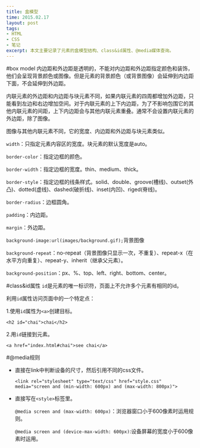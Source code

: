 ```yaml
---
title: 盒模型
time: 2015.02.17 
layout: post
tags:
- HTML
- CSS
- 笔记
excerpt: 本文主要记录了元素的盒模型结构、class&id属性、@media媒体查询。
---
```

#box model
内边距和外边距是透明的，不能对内边距和外边距指定颜色和装饰，他们会呈现背景颜色或图像。但是元素的背景颜色（或背景图像）会延伸到内边距下面，不会延伸到外边距。

内联元素的外边距和内边距与块元素不同，如果内联元素的四周都增加外边距，只能看到左边和右边增加空间。对于内联元素的上下内边距，为了不影响包围它的其他内联元素的间距，上下内边距会与其他内联元素重叠。通常不会设置内联元素的外边距，除了图像。

图像与其他内联元素不同，它的宽度、内边距和外边距与块元素类似。

`width`：只指定元素内容区的宽度。块元素的默认宽度是auto。

`border-color`：指定边框的颜色。

`border-width`：指定边框的宽度。thin、medium、thick。

`border-style`：指定边框的线条样式。solid、double、groove(槽线)、outset(外凸)、dotted(虚线)、dashed(破折线)、inset(内凹)、riged(脊线)。

`border-radius`：边框圆角。

`padding`：内边距。

`margin`：外边距。

`background-image:url(images/background.gif);`背景图像

`background-repeat`：no-repeat（背景图像只显示一次，不重复）、repeat-x（在水平方向重复）、repeat-y、inherit（继承父元素）。

`background-position`：px、%、top、left、right、bottom、center。

#class&id属性
`id`是元素的唯一标识符，页面上不允许多个元素有相同的id。

利用`id`属性访问页面中的一个特定点：

1.使用`id`属性为`<a>`创建目标。

`<h2 id="chai">chai</h2>`

2.用`id`链接到元素。

`<a href="index.html#chai">see chai</a>`

#@media规则
- 直接在link中判断设备的尺寸，然后引用不同的css文件。

  `<link rel="stylesheet" type="text/css" href="style.css"  media="screen and (min-width: 600px) and (max-width: 800px)">`

- 直接写在`<style>`标签里。

  `@media screen and (max-width: 600px)`：浏览器窗口小于600像素时运用规则。

  `@media screen and (device-max-width: 600px)`:设备屏幕的宽度小于600像素时运用。